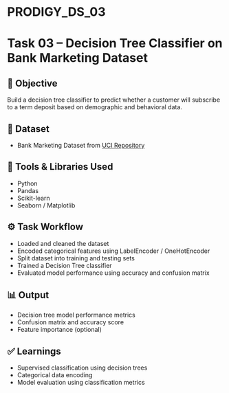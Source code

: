# PRODIGY_DS_03
# Task 03 – Decision Tree Classifier on Bank Marketing Dataset

## 🎯 Objective
Build a decision tree classifier to predict whether a customer will subscribe to a term deposit based on demographic and behavioral data.

## 📎 Dataset
- Bank Marketing Dataset from [UCI Repository](https://archive.ics.uci.edu/ml/datasets/bank+marketing)

## 🧰 Tools & Libraries Used
- Python
- Pandas
- Scikit-learn
- Seaborn / Matplotlib

## ⚙️ Task Workflow
- Loaded and cleaned the dataset
- Encoded categorical features using LabelEncoder / OneHotEncoder
- Split dataset into training and testing sets
- Trained a Decision Tree classifier
- Evaluated model performance using accuracy and confusion matrix

## 📊 Output
- Decision tree model performance metrics
- Confusion matrix and accuracy score
- Feature importance (optional)

## ✅ Learnings
- Supervised classification using decision trees
- Categorical data encoding
- Model evaluation using classification metrics
